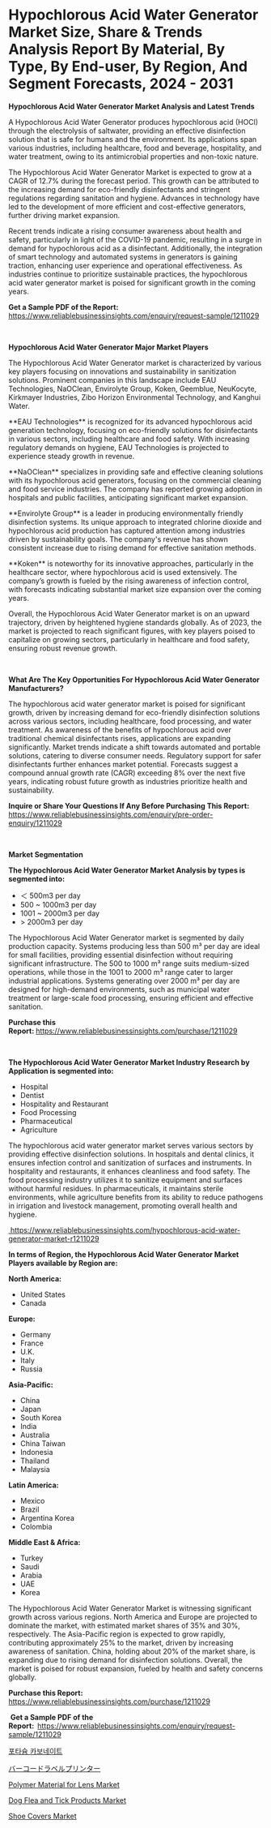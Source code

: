 <p><h1>Hypochlorous Acid Water Generator Market Size, Share & Trends Analysis Report By Material, By Type, By End-user, By Region, And Segment Forecasts, 2024 - 2031</h1></p><p><strong>Hypochlorous Acid Water Generator Market Analysis and Latest Trends</strong></p>
<p><p>A Hypochlorous Acid Water Generator produces hypochlorous acid (HOCl) through the electrolysis of saltwater, providing an effective disinfection solution that is safe for humans and the environment. Its applications span various industries, including healthcare, food and beverage, hospitality, and water treatment, owing to its antimicrobial properties and non-toxic nature.</p><p>The Hypochlorous Acid Water Generator Market is expected to grow at a CAGR of 12.7% during the forecast period. This growth can be attributed to the increasing demand for eco-friendly disinfectants and stringent regulations regarding sanitation and hygiene. Advances in technology have led to the development of more efficient and cost-effective generators, further driving market expansion.</p><p>Recent trends indicate a rising consumer awareness about health and safety, particularly in light of the COVID-19 pandemic, resulting in a surge in demand for hypochlorous acid as a disinfectant. Additionally, the integration of smart technology and automated systems in generators is gaining traction, enhancing user experience and operational effectiveness. As industries continue to prioritize sustainable practices, the hypochlorous acid water generator market is poised for significant growth in the coming years.</p></p>
<p><strong>Get a Sample PDF of the Report:&nbsp;</strong> <a href="https://www.reliablebusinessinsights.com/enquiry/request-sample/1211029?utm_campaign=39&utm_medium=2&utm_source=Github&utm_content=ia&utm_term=05102024&utm_id=hypochlorous-acid-water-generator">https://www.reliablebusinessinsights.com/enquiry/request-sample/1211029</a></p>
<p>&nbsp;</p>
<p><strong>Hypochlorous Acid Water Generator Major Market Players</strong></p>
<p><p>The Hypochlorous Acid Water Generator market is characterized by various key players focusing on innovations and sustainability in sanitization solutions. Prominent companies in this landscape include EAU Technologies, NaOClean, Envirolyte Group, Koken, Geemblue, NeuKocyte, Kirkmayer Industries, Zibo Horizon Environmental Technology, and Kanghui Water.</p><p>**EAU Technologies** is recognized for its advanced hypochlorous acid generation technology, focusing on eco-friendly solutions for disinfectants in various sectors, including healthcare and food safety. With increasing regulatory demands on hygiene, EAU Technologies is projected to experience steady growth in revenue.</p><p>**NaOClean** specializes in providing safe and effective cleaning solutions with its hypochlorous acid generators, focusing on the commercial cleaning and food service industries. The company has reported growing adoption in hospitals and public facilities, anticipating significant market expansion.</p><p>**Envirolyte Group** is a leader in producing environmentally friendly disinfection systems. Its unique approach to integrated chlorine dioxide and hypochlorous acid production has captured attention among industries driven by sustainability goals. The company's revenue has shown consistent increase due to rising demand for effective sanitation methods.</p><p>**Koken** is noteworthy for its innovative approaches, particularly in the healthcare sector, where hypochlorous acid is used extensively. The company’s growth is fueled by the rising awareness of infection control, with forecasts indicating substantial market size expansion over the coming years.</p><p>Overall, the Hypochlorous Acid Water Generator market is on an upward trajectory, driven by heightened hygiene standards globally. As of 2023, the market is projected to reach significant figures, with key players poised to capitalize on growing sectors, particularly in healthcare and food safety, ensuring robust revenue growth.</p></p>
<p>&nbsp;</p>
<p><strong>What Are The Key Opportunities For Hypochlorous Acid Water Generator Manufacturers?</strong></p>
<p><p>The hypochlorous acid water generator market is poised for significant growth, driven by increasing demand for eco-friendly disinfection solutions across various sectors, including healthcare, food processing, and water treatment. As awareness of the benefits of hypochlorous acid over traditional chemical disinfectants rises, applications are expanding significantly. Market trends indicate a shift towards automated and portable solutions, catering to diverse consumer needs. Regulatory support for safer disinfectants further enhances market potential. Forecasts suggest a compound annual growth rate (CAGR) exceeding 8% over the next five years, indicating robust future growth as industries prioritize health and sustainability.</p></p>
<p><strong>Inquire or Share Your Questions If Any Before Purchasing This Report:</strong> <a href="https://www.reliablebusinessinsights.com/enquiry/pre-order-enquiry/1211029?utm_campaign=39&utm_medium=2&utm_source=Github&utm_content=ia&utm_term=05102024&utm_id=hypochlorous-acid-water-generator">https://www.reliablebusinessinsights.com/enquiry/pre-order-enquiry/1211029</a></p>
<p>&nbsp;</p>
<p><strong>Market Segmentation</strong></p>
<p><strong>The Hypochlorous Acid Water Generator Market Analysis by types is segmented into:</strong></p>
<p><ul><li>＜ 500m3 per day</li><li>500 ~ 1000m3 per day</li><li>1001 ~ 2000m3 per day</li><li>> 2000m3 per day</li></ul></p>
<p><p>The Hypochlorous Acid Water Generator market is segmented by daily production capacity. Systems producing less than 500 m³ per day are ideal for small facilities, providing essential disinfection without requiring significant infrastructure. The 500 to 1000 m³ range suits medium-sized operations, while those in the 1001 to 2000 m³ range cater to larger industrial applications. Systems generating over 2000 m³ per day are designed for high-demand environments, such as municipal water treatment or large-scale food processing, ensuring efficient and effective sanitation.</p></p>
<p><strong>Purchase this Report:&nbsp;</strong><a href="https://www.reliablebusinessinsights.com/purchase/1211029?utm_campaign=39&utm_medium=2&utm_source=Github&utm_content=ia&utm_term=05102024&utm_id=hypochlorous-acid-water-generator">https://www.reliablebusinessinsights.com/purchase/1211029</a></p>
<p>&nbsp;</p>
<p><strong>The Hypochlorous Acid Water Generator Market Industry Research by Application is segmented into:</strong></p>
<p><ul><li>Hospital</li><li>Dentist</li><li>Hospitality and Restaurant</li><li>Food Processing</li><li>Pharmaceutical</li><li>Agriculture</li></ul></p>
<p><p>The hypochlorous acid water generator market serves various sectors by providing effective disinfection solutions. In hospitals and dental clinics, it ensures infection control and sanitization of surfaces and instruments. In hospitality and restaurants, it enhances cleanliness and food safety. The food processing industry utilizes it to sanitize equipment and surfaces without harmful residues. In pharmaceuticals, it maintains sterile environments, while agriculture benefits from its ability to reduce pathogens in irrigation and livestock management, promoting overall health and hygiene.</p></p>
<p><a href="https://www.reliablebusinessinsights.com/hypochlorous-acid-water-generator-market-r1211029?utm_campaign=39&utm_medium=2&utm_source=Github&utm_content=ia&utm_term=05102024&utm_id=hypochlorous-acid-water-generator">&nbsp;https://www.reliablebusinessinsights.com/hypochlorous-acid-water-generator-market-r1211029</a></p>
<p><strong>In terms of Region, the Hypochlorous Acid Water Generator Market Players available by Region are:</strong></p>
<p>
    <p> <strong> North America: </strong>
        <ul>
            <li>United States</li>
            <li>Canada</li>
        </ul>
        </p> 
    <p> <strong> Europe: </strong>
        <ul>
            <li>Germany</li>
            <li>France</li>
            <li>U.K.</li>
            <li>Italy</li>
            <li>Russia</li>
        </ul>
        </p> 
    <p> <strong> Asia-Pacific: </strong>
        <ul>
            <li>China</li>
            <li>Japan</li>
            <li>South Korea</li>
            <li>India</li>
            <li>Australia</li>
            <li>China Taiwan</li>
            <li>Indonesia</li>
            <li>Thailand</li>
            <li>Malaysia</li>
        </ul>
        </p> 
    <p> <strong> Latin America: </strong>
        <ul>
            <li>Mexico</li>
            <li>Brazil</li>
            <li>Argentina Korea</li>
            <li>Colombia</li>
        </ul>
        </p> 
    <p> <strong> Middle East & Africa: </strong>
        <ul>
            <li>Turkey</li>
            <li>Saudi</li>
            <li>Arabia</li>
            <li>UAE</li>
            <li>Korea</li>
        </ul>
    </p>
    </p>
<p><p>The Hypochlorous Acid Water Generator Market is witnessing significant growth across various regions. North America and Europe are projected to dominate the market, with estimated market shares of 35% and 30%, respectively. The Asia-Pacific region is expected to grow rapidly, contributing approximately 25% to the market, driven by increasing awareness of sanitation. China, holding about 20% of the market share, is expanding due to rising demand for disinfection solutions. Overall, the market is poised for robust expansion, fueled by health and safety concerns globally.</p></p>
<p><strong>Purchase this Report: </strong><a href="https://www.reliablebusinessinsights.com/purchase/1211029?utm_campaign=39&utm_medium=2&utm_source=Github&utm_content=ia&utm_term=05102024&utm_id=hypochlorous-acid-water-generator">https://www.reliablebusinessinsights.com/purchase/1211029</a></p>
<p>&nbsp;<strong>Get a Sample PDF of the Report:&nbsp;&nbsp;</strong><a href="https://www.reliablebusinessinsights.com/enquiry/request-sample/1211029?utm_campaign=39&utm_medium=2&utm_source=Github&utm_content=ia&utm_term=05102024&utm_id=hypochlorous-acid-water-generator">https://www.reliablebusinessinsights.com/enquiry/request-sample/1211029</a></p>
<p><strong></strong></p>
<p><p><a href="https://github.com/laholand/Market-Research-Report-List-6/blob/main/650362616810.md?utm_campaign=39&utm_medium=2&utm_source=Github&utm_content=ia&utm_term=05102024&utm_id=hypochlorous-acid-water-generator">포타슘 카보네이트</a></p><p><a href="https://github.com/mohamedbakry57/Market-Research-Report-List-6/blob/main/320227816852.md?utm_campaign=39&utm_medium=2&utm_source=Github&utm_content=ia&utm_term=05102024&utm_id=hypochlorous-acid-water-generator">バーコードラベルプリンター</a></p><p><a href="https://github.com/KejsiLoshi121/Market-Research-Report-List-1/blob/main/polymer-material-for-lens-market.md?utm_campaign=39&utm_medium=2&utm_source=Github&utm_content=ia&utm_term=05102024&utm_id=hypochlorous-acid-water-generator">Polymer Material for Lens Market</a></p><p><a href="https://www.linkedin.com/pulse/dog-flea-tick-products-market-research-report-includes-analysis-ncsvc?utm_campaign=39&utm_medium=2&utm_source=Github&utm_content=ia&utm_term=05102024&utm_id=hypochlorous-acid-water-generator">Dog Flea and Tick Products Market</a></p><p><a href="https://www.linkedin.com/pulse/insights-shoe-covers-market-size-which-expanding-77-cagr-from-dembc?utm_campaign=39&utm_medium=2&utm_source=Github&utm_content=ia&utm_term=05102024&utm_id=hypochlorous-acid-water-generator">Shoe Covers Market</a></p></p>